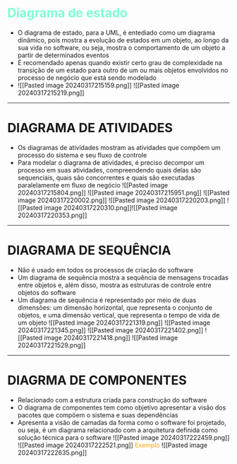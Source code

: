 # <span style="color:aquamarine">Diagrama de estado</span>
- O diagrama de estado, para a UML, é entediado como um diagrama dinâmico, pois mostra a evolução de estados em um objeto, ao longo da sua vida no software, ou seja, mostra o comportamento de um objeto a partir de determinados eventos
- É recomendado apenas quando existir certo grau de complexidade na transição de um estado para outro de um ou mais objetos envolvidos no processo de negócio que está sendo modelado
- ![[Pasted image 20240317215159.png]]
![[Pasted image 20240317215219.png]]
---
# DIAGRAMA DE ATIVIDADES
- Os diagramas de atividades mostram as atividades que compõem um processo do sistema e seu fluxo de controle
- Para modelar o diagrama de atividades, é preciso decompor um processo em suas atividades, compreendendo quais delas são sequenciais, quais são concorrentes e quais são executadas paralelamente em fluxo de negócio
![[Pasted image 20240317215804.png]]
![[Pasted image 20240317215951.png]]
![[Pasted image 20240317220002.png]]
![[Pasted image 20240317220203.png]]
![[Pasted image 20240317220310.png]]![[Pasted image 20240317220353.png]]

---
# DIAGRAMA DE SEQUÊNCIA
- Não é usado em todos os processos de criação do software
- Um diagrama de sequência mostra a sequência de mensagens trocadas entre objetos e, além disso, mostra as estruturas de controle entre objetos do software
- Um diagrama de sequência é representado por meio de duas dimensões: um dimensão horizontal, que representa o conjunto de objetos, e uma dimensão  vertical, que representa o tempo de vida de um objeto
![[Pasted image 20240317221319.png]]
![[Pasted image 20240317221345.png]]
![[Pasted image 20240317221402.png]]
![[Pasted image 20240317221418.png]]
![[Pasted image 20240317221529.png]]

---
# DIAGRMA DE COMPONENTES
- Relacionado com a estrutura criada para construção do software
- O diagrama de componentes tem como objetivo apresentar a visão dos pacotes que compõem o sistema e suas dependências
- Apresenta a visão de camadas da forma como o software foi projetado, ou seja, é um diagrama relacionado com a arquitetura definida como solução técnica para o software
![[Pasted image 20240317222459.png]]
![[Pasted image 20240317222521.png]]
<span style="color:orange">Exemplo</span>
![[Pasted image 20240317222635.png]]


